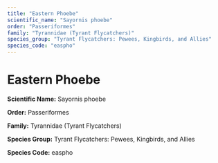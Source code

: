 ```yaml
---
title: "Eastern Phoebe"
scientific_name: "Sayornis phoebe"
order: "Passeriformes"
family: "Tyrannidae (Tyrant Flycatchers)"
species_group: "Tyrant Flycatchers: Pewees, Kingbirds, and Allies"
species_code: "easpho"
---
```


# Eastern Phoebe

**Scientific Name:** Sayornis phoebe

**Order:** Passeriformes

**Family:** Tyrannidae (Tyrant Flycatchers)

**Species Group:** Tyrant Flycatchers: Pewees, Kingbirds, and Allies

**Species Code:** easpho
